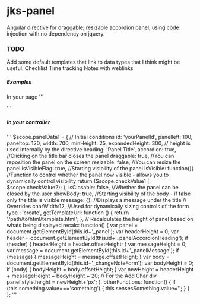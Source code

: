 # jks-panel
Angular directive for draggable, resizable accordion panel, using code injection with no dependency on jquery.

### TODO
Add some default templates that link to data types that I think might be useful.
Checklist
Time tracking
Notes with weblinks

##### Examples
In your page
    '''<div jks-panel paneldata="panelData1"></div>
    <div jks-panel paneldata="panelData2"></div>'''

##### In your controller
'''
        $scope.panelData1 = {
            // Initial conditions
            id: 'yourPanelId',
            panelleft: 100,
            paneltop: 120,
            width: 700,
            minHeight: 25,
            expandedHeight: 300,
            // height is used internally by the directive
            heading: 'Panel Title',
            accordion: true,        //Clicking on the title bar closes the panel
            draggable: true,        //You can reposition the panel on the screen
            resizable: false,       //You can resize the panel
            isVisibleFlag: true,    //Starting visibility of the panel
            isVisible: function(){  //Function to control whether the panel now visible - allows you to dynamically control visibility
                return ($scope.checkValue1 || $scope.checkValue2);
            },
            isClosable: false,      //Whether the panel can be closed by the user
            showBody: true,         //Starting visibility of the body - if false only the title is visible
            message: {},            //Displays a message under the title
            // Overrides
            charWidth:12,           //Used for dynamically sizing controls of the form
            type : 'create',
            getTemplateUrl: function () {
                return '/path/to/html/template.html';
            },
            // Recalculates the height of panel based on whats being displayed
            recalc: function() {
                var panel = document.getElementById(this.id+'_panel');
                var headerHeight = 0;
                var header = document.getElementById(this.id+'_panelAccordionHeading');
                if (header) {
                    headerHeight = header.offsetHeight;
                }
                var messageHeight = 0;
                var message = document.getElementById(this.id+'_panelMessage');
                if (message) {
                    messageHeight = message.offsetHeight;
                }
                var body = document.getElementById(this.id+'_changeNoteForm');
                var bodyHeight  = 0;
                if (body) {
                    bodyHeight = body.offsetHeight;
                }
                var newHeight = headerHeight + messageHeight + bodyHeight + 20;  // For the Add Char div
                panel.style.height = newHeight+'px';
            },
            otherFunctions: function() {
                if (this.something.value==='something') {
                    this.sensesSomething.value='';
                }
            }
        };
'''
